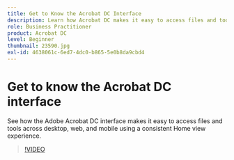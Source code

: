 ```yaml
---
title: Get to Know the Acrobat DC Interface
description: Learn how Acrobat DC makes it easy to access files and tools across desktop, web, and mobile
role: Business Practitioner
product: Acrobat DC
level: Beginner
thumbnail: 23590.jpg
exl-id: 4638061c-6ed7-4dc0-b865-5e0b8da9cbd4
---
```

# Get to know the Acrobat DC interface

See how the Adobe Acrobat DC interface makes it easy to access files and tools across desktop, web, and mobile using a consistent Home view experience.

>[!VIDEO](https://video.tv.adobe.com/v/23590?hidetitle=true)
